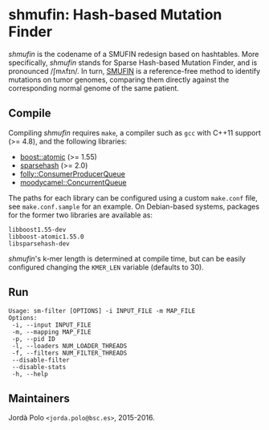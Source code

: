 # shmufin: Hash-based Mutation Finder

*shmufin* is the codename of a SMUFIN redesign based on hashtables. More
specifically, *shmufin* stands for Sparse Hash-based Mutation Finder, and is
pronounced /ʃmʌfɪn/. In turn, [SMUFIN][smufin] is a reference-free method to
identify mutations on tumor genomes, comparing them directly against the
corresponding normal genome of the same patient.

## Compile

Compiling *shmufin* requires `make`, a compiler such as `gcc` with C++11
support (>= 4.8), and the following libraries:

 - [boost::atomic][boost] (>= 1.55)
 - [sparsehash][sparsehash] (>= 2.0)
 - [folly::ConsumerProducerQueue][folly]
 - [moodycamel::ConcurrentQueue][concurrentq]

The paths for each library can be configured using a custom `make.conf` file,
see `make.conf.sample` for an example. On Debian-based systems, packages for
the former two libraries are available as:

 ```
 libboost1.55-dev
 libboost-atomic1.55.0
 libsparsehash-dev
 ```

*shmufin*'s k-mer length is determined at compile time, but can be easily
configured changing the `KMER_LEN` variable (defaults to 30).

## Run

 ```
 Usage: sm-filter [OPTIONS] -i INPUT_FILE -m MAP_FILE
 Options:
  -i, --input INPUT_FILE
  -m, --mapping MAP_FILE
  -p, --pid ID
  -l, --loaders NUM_LOADER_THREADS
  -f, --filters NUM_FILTER_THREADS
  --disable-filter
  --disable-stats
  -h, --help
 ```

## Maintainers

Jordà Polo `<jorda.polo@bsc.es>`, 2015-2016.

[smufin]: http://cg.bsc.es/smufin/ "SMUFIN"
[boost]: http://www.boost.org/ "Boost"
[sparsehash]: https://github.com/sparsehash/sparsehash "Sparse Hash"
[folly]: https://github.com/facebook/folly "Folly"
[concurrentq]: https://github.com/cameron314/concurrentqueue "ConcurrentQueue"
